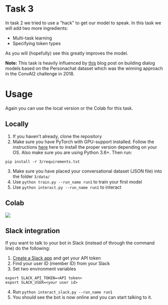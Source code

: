 # Task 3

In task 2 we tried to use a "hack" to get our model to speak. In this task we will add two more ingredients:
* Multi-task learning
* Specifying token types

As you will (hopefully) see this greatly improves the model.

**Note:** This task is heavily influenced by [this](https://medium.com/huggingface/how-to-build-a-state-of-the-art-conversational-ai-with-transfer-learning-2d818ac26313) blog post on building dialog models based on the Personachat dataset which was the winning approach in the ConvAI2 challenge in 2018.

# Usage
Again you can use the local version or the Colab for this task.

## Locally
1. If you haven't already, clone the repository
2. Make sure you have PyTorch with GPU-support installed. Follow the instructions [here](https://pytorch.org/get-started/locally/) here to install the proper version depending on your OS. Also make sure you are using Python 3.6+. Then run:
```
pip install -r 3/requirements.txt
```
3. Make sure you have placed your conversational dataset (JSON file) into the folder `3/data/`
4. Use `python train.py --run_name run1` to train your first model
5. Use `python interact.py --run_name run1` to interact

## Colab
[![](https://colab.research.google.com/assets/colab-badge.svg)](https://colab.research.google.com/drive/1XYNef9zcHhTjt6kM6ydL9oXTshoRknIV)
  
## Slack integration
If you want to talk to your bot in Slack (instead of through the command line) do the following:
1. [Create a Slack app](https://slack.com/intl/en-ch/help/articles/115005265703-Create-a-bot-for-your-workspace) and get your API token
2. Find your user ID (member ID) from your Slack 
3. Set two environment variables
```
export SLACK_API_TOKEN=<API token>
export SLACK_USER=<your user id>
```
4. Run `python interact_slack.py --run_name run1`
5. You should see the bot is now online and you can start talking to it.
